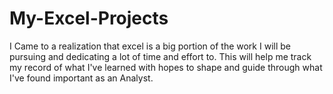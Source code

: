 # My-Excel-Projects

I Came to a realization that excel is a big portion of the work I will be pursuing and dedicating a lot of time and effort to. This will help me track my record of what I've learned with hopes to shape and guide through what I've found important as an Analyst.
